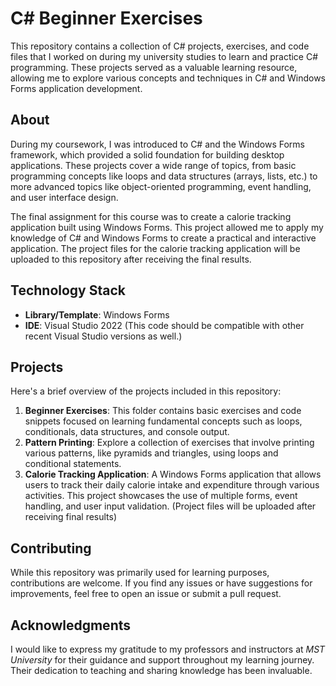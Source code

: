 
# C# Beginner Exercises

This repository contains a collection of C# projects, exercises, and code files that I worked on during my university studies to learn and practice C# programming. These projects served as a valuable learning resource, allowing me to explore various concepts and techniques in C# and Windows Forms application development.

## About

During my coursework, I was introduced to C# and the Windows Forms framework, which provided a solid foundation for building desktop applications. These projects cover a wide range of topics, from basic programming concepts like loops and data structures (arrays, lists, etc.) to more advanced topics like object-oriented programming, event handling, and user interface design.

The final assignment for this course was to create a calorie tracking application built using Windows Forms. This project allowed me to apply my knowledge of C# and Windows Forms to create a practical and interactive application. The project files for the calorie tracking application will be uploaded to this repository after receiving the final results.

## Technology Stack

- **Library/Template**: Windows Forms
- **IDE**: Visual Studio 2022 (This code should be compatible with other recent Visual Studio versions as well.)

## Projects

Here's a brief overview of the projects included in this repository:

1. **Beginner Exercises**: This folder contains basic exercises and code snippets focused on learning fundamental concepts such as loops, conditionals, data structures, and console output.
2. **Pattern Printing**: Explore a collection of exercises that involve printing various patterns, like pyramids and triangles, using loops and conditional statements.
3. **Calorie Tracking Application**: A Windows Forms application that allows users to track their daily calorie intake and expenditure through various activities. This project showcases the use of multiple forms, event handling, and user input validation. (Project files will be uploaded after receiving final results)

## Contributing
While this repository was primarily used for learning purposes, contributions are welcome. If you find any issues or have suggestions for improvements, feel free to open an issue or submit a pull request.

## Acknowledgments
I would like to express my gratitude to my professors and instructors at *MST University* for their guidance and support throughout my learning journey. Their dedication to teaching and sharing knowledge has been invaluable.



